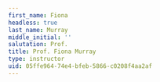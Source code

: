 ```yaml
---
first_name: Fiona
headless: true
last_name: Murray
middle_initial: ''
salutation: Prof.
title: Prof. Fiona Murray
type: instructor
uid: 05ffe964-74e4-bfeb-5866-c0208f4aa2af
---
```

